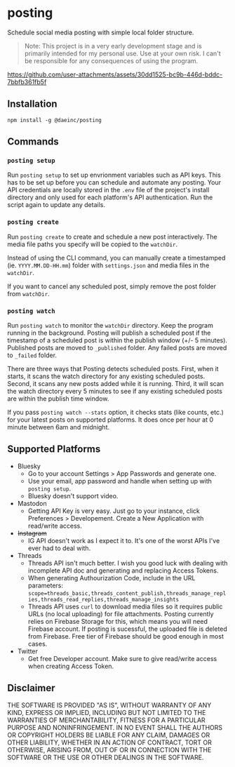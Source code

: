 # posting

Schedule social media posting with simple local folder structure.

> Note: This project is in a very early development stage and is primarily intended for my personal use. Use at your own risk. I can't be responsible for any consequences of using the program.

https://github.com/user-attachments/assets/30dd1525-bc9b-446d-bddc-7bbfb361fb5f

## Installation

`npm install -g @daeinc/posting`

## Commands

### `posting setup`

Run `posting setup` to set up envrionment variables such as API keys. This has to be set up before you can schedule and automate any posting. Your API credentials are locally stored in the `.env` file of the project's install directory and only used for each platform's API authentication. Run the script again to update any details.

### `posting create`

Run `posting create` to create and schedule a new post interactively. The media file paths you specify will be copied to the `watchDir`.

Instead of using the CLI command, you can manually create a timestamped (ie. `YYYY.MM.DD-HH.mm`) folder with `settings.json` and media files in the `watchDir`.

If you want to cancel any scheduled post, simply remove the post folder from `watchDir`.

### `posting watch`

Run `posting watch` to monitor the `watchDir` directory. Keep the program running in the background. Posting will publish a scheduled post if the timestamp of a scheduled post is within the publish window (+/- 5 minutes). Published posts are moved to `_published` folder. Any failed posts are moved to `_failed` folder.

There are three ways that Posting detects scheduled posts. First, when it starts, it scans the watch directory for any existing scheduled posts. Second, it scans any new posts added while it is running. Third, it will scan the watch directory every 5 minutes to see if any existing scheduled posts are within the publish time window.

If you pass `posting watch --stats` option, it checks stats (like counts, etc.) for your latest posts on supported platforms. It does once per hour at 0 minute between 6am and midnight.

## Supported Platforms

- Bluesky
  - Go to your account Settings > App Passwords and generate one.
  - Use your email, app password and handle when setting up with `posting setup`.
  - Bluesky doesn't support video.
- Mastodon
  - Getting API Key is very easy. Just go to your instance, click Preferences > Developement. Create a New Application with read/write access.
- ~~Instagram~~
  - IG API doesn't work as I expect it to. It's one of the worst APIs I've ever had to deal with.
- Threads
  - Threads API isn't much better. I wish you good luck with dealing with incomplete API doc and generating and replacing Access Tokens.
  - When generating Authourization Code, include in the URL parameters: `scope=threads_basic,threads_content_publish,threads_manage_replies,threads_read_replies,threads_manage_insights`
  - Threads API uses `curl` to download media files so it requires public URLs (no local uploading) for file attachments. Posting currently relies on Firebase Storage for this, which means you will need Firebase account. If posting is sucessful, the uploaded file is deleted from Firebase. Free tier of Firebase should be good enough in most cases.
- Twitter
  - Get free Developer account. Make sure to give read/write access when creating Access Token.

## Disclaimer

THE SOFTWARE IS PROVIDED "AS IS", WITHOUT WARRANTY OF ANY KIND, EXPRESS OR IMPLIED, INCLUDING BUT NOT LIMITED TO THE WARRANTIES OF MERCHANTABILITY, FITNESS FOR A PARTICULAR PURPOSE AND NONINFRINGEMENT. IN NO EVENT SHALL THE AUTHORS OR COPYRIGHT HOLDERS BE LIABLE FOR ANY CLAIM, DAMAGES OR OTHER LIABILITY, WHETHER IN AN ACTION OF CONTRACT, TORT OR OTHERWISE, ARISING FROM, OUT OF OR IN CONNECTION WITH THE SOFTWARE OR THE USE OR OTHER DEALINGS IN THE SOFTWARE.
